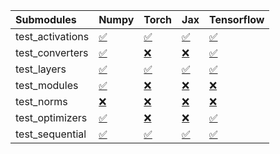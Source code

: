 | Submodules       | Numpy                                                                                                                           | Torch                                                                                                                           | Jax                                                                                                                             | Tensorflow                                                                                                                      |
|:-----------------|:--------------------------------------------------------------------------------------------------------------------------------|:--------------------------------------------------------------------------------------------------------------------------------|:--------------------------------------------------------------------------------------------------------------------------------|:--------------------------------------------------------------------------------------------------------------------------------|
| test_activations | <a href="https://github.com/unifyai/ivy/runs/8174137272?check_suite_focus=true" rel="noopener noreferrer" target="_blank">✅</a> | <a href="https://github.com/unifyai/ivy/runs/8174137454?check_suite_focus=true" rel="noopener noreferrer" target="_blank">✅</a> | <a href="https://github.com/unifyai/ivy/runs/8174137565?check_suite_focus=true" rel="noopener noreferrer" target="_blank">✅</a> | <a href="https://github.com/unifyai/ivy/runs/8174137771?check_suite_focus=true" rel="noopener noreferrer" target="_blank">✅</a> |
| test_converters  | <a href="https://github.com/unifyai/ivy/runs/8174137302?check_suite_focus=true" rel="noopener noreferrer" target="_blank">✅</a> | <a href="https://github.com/unifyai/ivy/runs/8174137470?check_suite_focus=true" rel="noopener noreferrer" target="_blank">❌</a> | <a href="https://github.com/unifyai/ivy/runs/8174137590?check_suite_focus=true" rel="noopener noreferrer" target="_blank">❌</a> | <a href="https://github.com/unifyai/ivy/runs/8174137797?check_suite_focus=true" rel="noopener noreferrer" target="_blank">✅</a> |
| test_layers      | <a href="https://github.com/unifyai/ivy/runs/8174137335?check_suite_focus=true" rel="noopener noreferrer" target="_blank">✅</a> | <a href="https://github.com/unifyai/ivy/runs/8174137487?check_suite_focus=true" rel="noopener noreferrer" target="_blank">✅</a> | <a href="https://github.com/unifyai/ivy/runs/8174137613?check_suite_focus=true" rel="noopener noreferrer" target="_blank">✅</a> | <a href="https://github.com/unifyai/ivy/runs/8174137825?check_suite_focus=true" rel="noopener noreferrer" target="_blank">✅</a> |
| test_modules     | <a href="https://github.com/unifyai/ivy/runs/8174137372?check_suite_focus=true" rel="noopener noreferrer" target="_blank">✅</a> | <a href="https://github.com/unifyai/ivy/runs/8174137503?check_suite_focus=true" rel="noopener noreferrer" target="_blank">❌</a> | <a href="https://github.com/unifyai/ivy/runs/8174137632?check_suite_focus=true" rel="noopener noreferrer" target="_blank">❌</a> | <a href="https://github.com/unifyai/ivy/runs/8174137860?check_suite_focus=true" rel="noopener noreferrer" target="_blank">❌</a> |
| test_norms       | <a href="https://github.com/unifyai/ivy/runs/8174137394?check_suite_focus=true" rel="noopener noreferrer" target="_blank">❌</a> | <a href="https://github.com/unifyai/ivy/runs/8174137512?check_suite_focus=true" rel="noopener noreferrer" target="_blank">❌</a> | <a href="https://github.com/unifyai/ivy/runs/8174137682?check_suite_focus=true" rel="noopener noreferrer" target="_blank">❌</a> | <a href="https://github.com/unifyai/ivy/runs/8174137892?check_suite_focus=true" rel="noopener noreferrer" target="_blank">❌</a> |
| test_optimizers  | <a href="https://github.com/unifyai/ivy/runs/8174137417?check_suite_focus=true" rel="noopener noreferrer" target="_blank">✅</a> | <a href="https://github.com/unifyai/ivy/runs/8174137531?check_suite_focus=true" rel="noopener noreferrer" target="_blank">❌</a> | <a href="https://github.com/unifyai/ivy/runs/8174137714?check_suite_focus=true" rel="noopener noreferrer" target="_blank">❌</a> | <a href="https://github.com/unifyai/ivy/runs/8174137918?check_suite_focus=true" rel="noopener noreferrer" target="_blank">✅</a> |
| test_sequential  | <a href="https://github.com/unifyai/ivy/runs/8174137433?check_suite_focus=true" rel="noopener noreferrer" target="_blank">✅</a> | <a href="https://github.com/unifyai/ivy/runs/8174137545?check_suite_focus=true" rel="noopener noreferrer" target="_blank">✅</a> | <a href="https://github.com/unifyai/ivy/runs/8174137743?check_suite_focus=true" rel="noopener noreferrer" target="_blank">✅</a> | <a href="https://github.com/unifyai/ivy/runs/8174137951?check_suite_focus=true" rel="noopener noreferrer" target="_blank">✅</a> |
